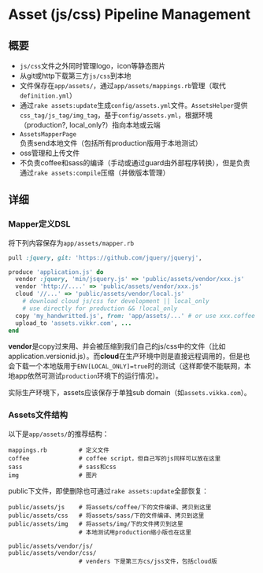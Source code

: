 # Asset (js/css) Pipeline Management

## 概要

- `js/css`文件之外同时管理logo，icon等静态图片
- 从git或http下载第三方`js/css`到本地
- 文件保存在`app/assets/`，通过`app/assets/mappings.rb`管理（取代`definition.yml`）
- 通过`rake assets:update`生成`config/assets.yml`文件。`AssetsHelper`提供`css_tag/js_tag/img_tag`，基于`config/assets.yml`，根据环境（production?, local_only?）指向本地或云端
- `AssetsMapperPage`负责send本地文件（包括所有production版用于本地测试）
- oss管理和上传文件
- 不负责coffee和sass的编译（手动或通过guard由外部程序转换），但是负责通过`rake assets:compile`压缩（并做版本管理）

## 详细

### Mapper定义DSL

将下列内容保存为`app/assets/mapper.rb`

~~~~~~~~~~~~~~~~~~~ ruby
pull :jquery, git: 'https://github.com/jquery/jqueryj',

produce 'application.js' do
  vendor :jquery, 'min/jsquery.js' => 'public/assets/vendor/xxx.js'
  vendor 'http://....' => 'public/assets/vendor/xxx.js'
  cloud '//...' => 'public/assets/vendor/local.js'
    # download cloud js/css for development || local_only
    # use directly for production && !local_only
  copy 'my_handwritted.js', from: 'app/assets/...' # or use xxx.coffee
  upload_to 'assets.vikkr.com', ...
end
~~~~~~~~~~~~~~~~~~~~~~~~

**vendor**是copy过来用、并会被压缩到我们自己的js/css中的文件（比如application.versionid.js）。而**cloud**在生产环境中则是直接远程调用的，但是也会下载一个本地版用于`ENV[LOCAL_ONLY]=true`时的测试（这样即使不能联网，本地app依然可测试`production`环境下的运行情况）。

实际生产环境下，assets应该保存于单独sub domain（如`assets.vikka.com`）。

### Assets文件结构

以下是`app/assets/`的推荐结构：

    mappings.rb         # 定义文件
    coffee              # coffee script，但自己写的js同样可以放在这里
    sass                # sass和css
    img                 # 图片

public下文件，即使删除也可通过`rake assets:update`全部恢复：

    public/assets/js    # 将assets/coffee/下的文件编译、拷贝到这里
    public/assets/css   # 将assets/sass/下的文件编译、拷贝到这里
    public/assets/img   # 将assets/img/下的文件拷贝到这里
                        # 本地测试用production缩小版也在这里

    public/assets/vendor/js/
    public/assets/vendor/css/
                        # venders 下是第三方cs/jss文件，包括cloud版


